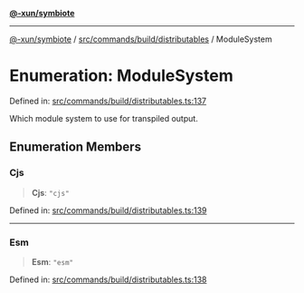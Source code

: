 [**@-xun/symbiote**](../../../../../README.md)

***

[@-xun/symbiote](../../../../../README.md) / [src/commands/build/distributables](../README.md) / ModuleSystem

# Enumeration: ModuleSystem

Defined in: [src/commands/build/distributables.ts:137](https://github.com/Xunnamius/symbiote/blob/49eb9bd7563e40ea52da5a2140cfd27942428d9e/src/commands/build/distributables.ts#L137)

Which module system to use for transpiled output.

## Enumeration Members

### Cjs

> **Cjs**: `"cjs"`

Defined in: [src/commands/build/distributables.ts:139](https://github.com/Xunnamius/symbiote/blob/49eb9bd7563e40ea52da5a2140cfd27942428d9e/src/commands/build/distributables.ts#L139)

***

### Esm

> **Esm**: `"esm"`

Defined in: [src/commands/build/distributables.ts:138](https://github.com/Xunnamius/symbiote/blob/49eb9bd7563e40ea52da5a2140cfd27942428d9e/src/commands/build/distributables.ts#L138)
